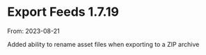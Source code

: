 # Export Feeds 1.7.19
From: 2023-08-21

Added ability to rename asset files when exporting to a ZIP archive